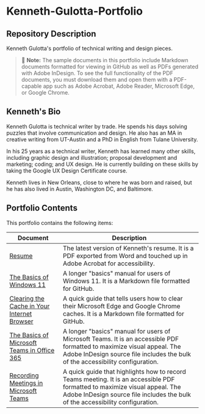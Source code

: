 # Kenneth-Gulotta-Portfolio
## Repository Description
Kenneth Gulotta's portfolio of technical writing and design pieces.  
> :memo: **Note:** The sample documents in this portfolio include Markdown documents formatted for viewing in GitHub as well as PDFs generated with Adobe InDesign. To see the full functionality of the PDF documents, you must download them and open them with a PDF-capable app such as Adobe Acrobat, Adobe Reader, Microsoft Edge, or Google Chrome.  

## Kenneth's Bio
Kenneth Gulotta is technical writer by trade. He spends his days solving puzzles that involve communication and design. He also has an MA in creative writing from UT-Austin and a PhD in English from Tulane University.  

In his 25 years as a technical writer, Kenneth has learned many other skills, including graphic design and illustration; proposal development and marketing; coding; and UX design. He is currently building on these skills by taking the Google UX Design Certificate course.

Kenneth lives in New Orleans, close to where he was born and raised, but he has also lived in Austin, Washington DC, and Baltimore.  

## Portfolio Contents
This portfolio contains the following items:  

|Document|Description|
|---|---|
|[Resume](01-Kenneth-Gulotta-Resume.pdf)|The latest version of Kenneth's resume. It is a PDF exported from Word and touched up in Adobe Acrobat for accessibility.|
|[The Basics of Windows 11](02-Basics-of-Windows-11.md)|A longer "basics" manual for users of Windows 11. It is a Markdown file formatted for GitHub.|
|[Clearing the Cache in Your Internet Browser](03-Clearing-Internet-Cache.md)|A quick guide that tells users how to clear their Microsoft Edge and Google Chrome caches. It is a Markdown file formatted for GitHub.|
|[The Basics of Microsoft Teams in Office 365](04-Basics-of-Microsoft-Teams.pdf)|A longer "basics" manual for users of Microsoft Teams. It is an accessible PDF formatted to maximize visual appeal. The Adobe InDesign source file includes the bulk of the accessibility configuration.|
|[Recording Meetings in Microsoft Teams](05-Recording-Teams-Meetings.pdf)|A quick guide that highlights how to record Teams meeting.  It is an accessible PDF formatted to maximize visual appeal. The Adobe InDesign source file includes the bulk of the accessibility configuration.|
